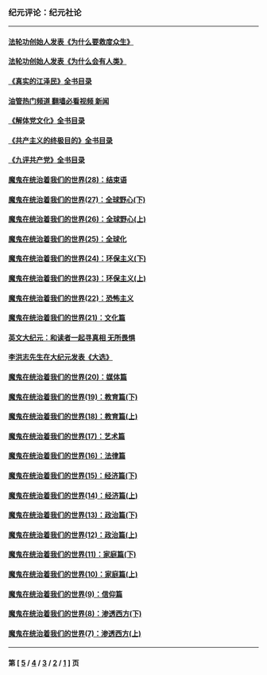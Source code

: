 ### 纪元评论：纪元社论
---
#### [法轮功创始人发表《为什么要救度众生》](../../pages/nsc422/n13975246.md?09100330) 
#### [法轮功创始人发表《为什么会有人类》](../../pages/nsc422/n13912117.md?09100330) 
#### [《真实的江泽民》全书目录](../../pages/nsc422/n13721399.md?09100330) 
#### [油管热门频道 翻墙必看视频 新闻](ok?09100330)
#### [《解体党文化》全书目录](../../pages/nsc422/n13721157.md?09100330) 
#### [《共产主义的终极目的》全书目录](../../pages/nsc422/n13721048.md?09100330) 
#### [《九评共产党》全书目录](../../pages/nsc422/n13708085.md?09100330) 
#### [魔鬼在统治着我们的世界(28)：结束语](../../pages/nsc422/n10936246.md?09100330) 
#### [魔鬼在统治着我们的世界(27)：全球野心(下)](../../pages/nsc422/n10928319.md?09100330) 
#### [魔鬼在统治着我们的世界(26)：全球野心(上)](../../pages/nsc422/n10900318.md?09100330) 
#### [魔鬼在统治着我们的世界(25)：全球化](../../pages/nsc422/n10788205.md?09100330) 
#### [魔鬼在统治着我们的世界(24)：环保主义(下)](../../pages/nsc422/n10695307.md?09100330) 
#### [魔鬼在统治着我们的世界(23)：环保主义(上)](../../pages/nsc422/n10688613.md?09100330) 
#### [魔鬼在统治着我们的世界(22)：恐怖主义](../../pages/nsc422/n10614727.md?09100330) 
#### [魔鬼在统治着我们的世界(21)：文化篇](../../pages/nsc422/n10597706.md?09100330) 
#### [英文大纪元：和读者一起寻真相 无所畏惧](../../pages/nsc422/n12542027.md?09100330) 
#### [李洪志先生在大纪元发表《大选》](../../pages/nsc422/n12534746.md?09100330) 
#### [魔鬼在统治着我们的世界(20)：媒体篇](../../pages/nsc422/n10586579.md?09100330) 
#### [魔鬼在统治着我们的世界(19)：教育篇(下)](../../pages/nsc422/n10564808.md?09100330) 
#### [魔鬼在统治着我们的世界(18)：教育篇(上)](../../pages/nsc422/n10526970.md?09100330) 
#### [魔鬼在统治着我们的世界(17)：艺术篇](../../pages/nsc422/n10499093.md?09100330) 
#### [魔鬼在统治着我们的世界(16)：法律篇](../../pages/nsc422/n10485969.md?09100330) 
#### [魔鬼在统治着我们的世界(15)：经济篇(下)](../../pages/nsc422/n10469975.md?09100330) 
#### [魔鬼在统治着我们的世界(14)：经济篇(上)](../../pages/nsc422/n10457370.md?09100330) 
#### [魔鬼在统治着我们的世界(13)：政治篇(下)](../../pages/nsc422/n10448270.md?09100330) 
#### [魔鬼在统治着我们的世界(12)：政治篇(上)](../../pages/nsc422/n10444576.md?09100330) 
#### [魔鬼在统治着我们的世界(11)：家庭篇(下)](../../pages/nsc422/n10440961.md?09100330) 
#### [魔鬼在统治着我们的世界(10)：家庭篇(上)](../../pages/nsc422/n10435448.md?09100330) 
#### [魔鬼在统治着我们的世界(9)：信仰篇](../../pages/nsc422/n10432159.md?09100330) 
#### [魔鬼在统治着我们的世界(8)：渗透西方(下)](../../pages/nsc422/n10429603.md?09100330) 
#### [魔鬼在统治着我们的世界(7)：渗透西方(上)](../../pages/nsc422/n10426013.md?09100330) 

---
#### 第 [ [5](./5.md?09100330) / [4](./4.md?09100330) / [3](./3.md?09100330) / [2](./2.md?09100330) / [1](./1.md?09100330) ] 页
